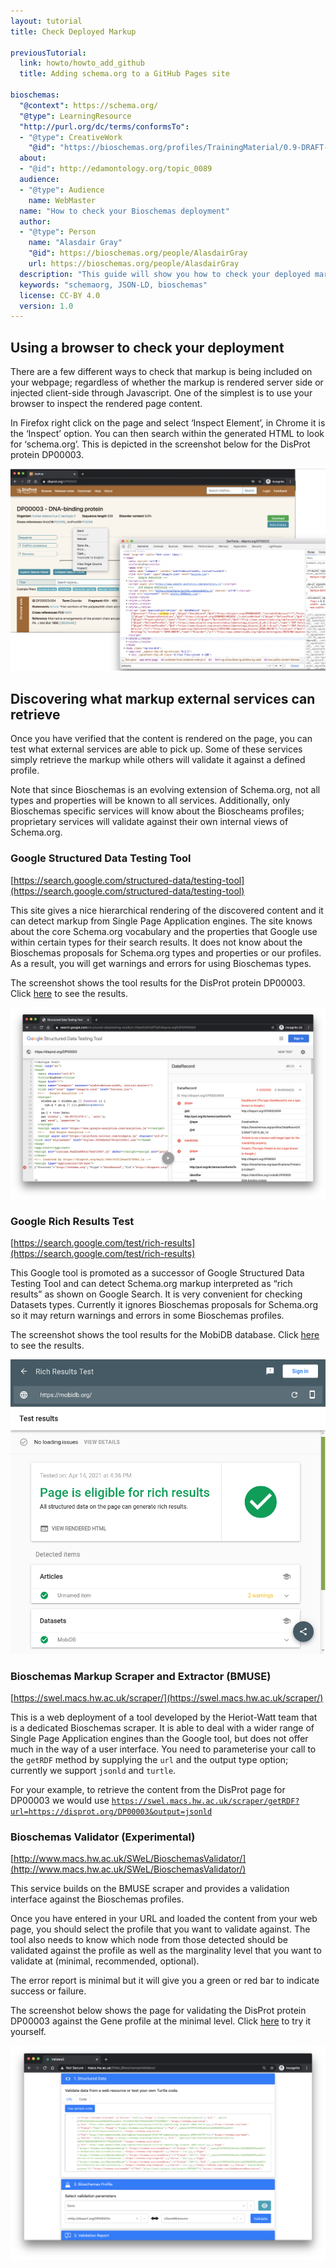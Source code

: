 ```yaml
---
layout: tutorial
title: Check Deployed Markup

previousTutorial:
  link: howto/howto_add_github
  title: Adding schema.org to a GitHub Pages site

bioschemas:
  "@context": https://schema.org/
  "@type": LearningResource
  "http://purl.org/dc/terms/conformsTo":
  - "@type": CreativeWork
    "@id": "https://bioschemas.org/profiles/TrainingMaterial/0.9-DRAFT-2020_12_08/"
  about:
  - "@id": http://edamontology.org/topic_0089
  audience:
  - "@type": Audience
    name: WebMaster
  name: "How to check your Bioschemas deployment"
  author:
  - "@type": Person
    name: "Alasdair Gray"
    "@id": https://bioschemas.org/people/AlasdairGray
    url: https://bioschemas.org/people/AlasdairGray
  description: "This guide will show you how to check your deployed markup, both locally and what is retrieved by external services."
  keywords: "schemaorg, JSON-LD, bioschemas"
  license: CC-BY 4.0
  version: 1.0
---
```


## Using a browser to check your deployment

There are a few different ways to check that markup is being included on your webpage; regardless of whether the markup is rendered server side or injected client-side through Javascript. One of the simplest is to use your browser to inspect the rendered page content.

In Firefox right click on the page and select ‘Inspect Element’, in Chrome it is the ‘Inspect’ option. You can then search within the generated HTML to look for ‘schema.org’. This is depicted in the screenshot below for the DisProt protein DP00003.

![Inspecting Markup using Chrome](/tutorials/images/inspect-markup.png)

## Discovering what markup external services can retrieve

Once you have verified that the content is rendered on the page, you can test what external services are able to pick up. Some of these services simply retrieve the markup while others will validate it against a defined profile.

Note that since Bioschemas is an evolving extension of Schema.org, not all types and properties will be known to all services. Additionally, only Bioschemas specific services will know about the Bioscheams profiles; proprietary services will validate against their own internal views of Schema.org.

### Google Structured Data Testing Tool

[https://search.google.com/structured-data/testing-tool](https://search.google.com/structured-data/testing-tool)

This site gives a nice hierarchical rendering of the discovered content and it can detect markup from Single Page Application engines. The site knows about the core Schema.org vocabulary and the properties that Google use within certain types for their search results. It does not know about the Bioschemas proposals for Schema.org types and properties or our profiles. As a result, you will get warnings and errors for using Bioschemas types.

The screenshot shows the tool results for the DisProt protein DP00003. Click [here](https://search.google.com/structured-data/testing-tool#url=https%3A%2F%2Fdisprot.org%2FDP00003) to see the results.

![Google Structured Data Testing Tool showing DisProt:DP00003](/tutorials/images/google_struct.png)

### Google Rich Results Test

[https://search.google.com/test/rich-results](https://search.google.com/test/rich-results)

This Google tool is promoted as a successor of Google Structured Data Testing Tool and can detect Schema.org markup interpreted as “rich results” as shown on Google Search. It is very convenient for checking Datasets types. Currently it ignores Bioschemas proposals for Schema.org so it may return warnings and errors in some Bioschemas profiles.

The screenshot shows the tool results for the MobiDB database. Click [here](https://search.google.com/test/rich-results?url=https%3A%2F%2Fmobidb.org) to see the results.

![Google Rich Results Test showing MobiDB](/tutorials/images/google_rich.png)

### Bioschemas Markup  Scraper and Extractor (BMUSE)

[https://swel.macs.hw.ac.uk/scraper/](https://swel.macs.hw.ac.uk/scraper/)

This is a web deployment of a tool developed by the Heriot-Watt team that is a dedicated Bioschemas scraper. It is able to deal with a wider range of Single Page Application engines than the Google tool, but does not offer much in the way of a user interface. You need to parameterise your call to the `getRDF` method by supplying the `url` and the output type option; currently we support `jsonld` and `turtle`.

For your example, to retrieve the content from the DisProt page for DP00003 we would use
[`https://swel.macs.hw.ac.uk/scraper/getRDF?url=https://disprot.org/DP00003&output=jsonld`](https://swel.macs.hw.ac.uk/scraper//getRDF?url=https://disprot.org/DP00003&output=jsonld)

### Bioschemas Validator (Experimental)

[http://www.macs.hw.ac.uk/SWeL/BioschemasValidator/](http://www.macs.hw.ac.uk/SWeL/BioschemasValidator/)

This service builds on the BMUSE scraper and provides a validation interface against the Bioschemas profiles.

Once you have entered in your URL and loaded the content from your web page, you should select the profile that you want to validate against. The tool also needs to know which node from those detected should be validated against the profile as well as the marginality level that you want to validate at (minimal, recommended, optional).

The error report is minimal but it will give you a green or red bar to indicate success or failure.

The screenshot below shows the page for validating the DisProt protein DP00003 against the Gene profile at the minimal level. Click [here](http://www.macs.hw.ac.uk/SWeL/BioschemasValidator/?url=https://disprot.org/DP00003) to try it yourself.

![BioschemasValidator showing DisProt:DP00003](/tutorials/images/BioschemasValidator.png)
